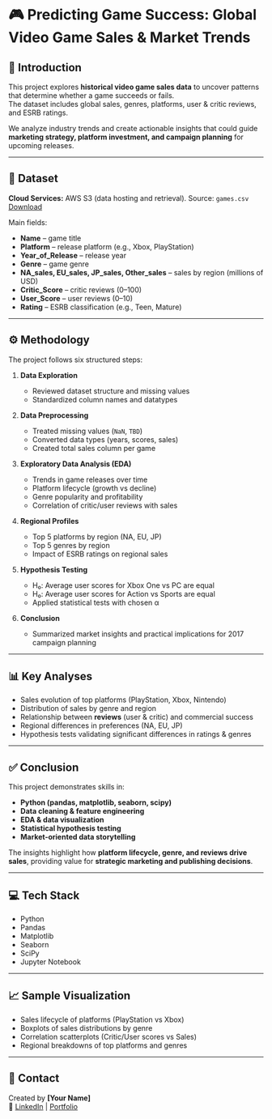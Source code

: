 # 🎮 Predicting Game Success: Global Video Game Sales & Market Trends

## 📌 Introduction
This project explores **historical video game sales data** to uncover patterns that determine whether a game succeeds or fails.  
The dataset includes global sales, genres, platforms, user & critic reviews, and ESRB ratings.  

We analyze industry trends and create actionable insights that could guide **marketing strategy, platform investment, and campaign planning** for upcoming releases.  

---

## 📂 Dataset
**Cloud Services:** AWS S3 (data hosting and retrieval).
Source: `games.csv`  [Download](https://practicum-content.s3.us-west-1.amazonaws.com/datasets/games.csv)

Main fields:
- **Name** – game title  
- **Platform** – release platform (e.g., Xbox, PlayStation)  
- **Year_of_Release** – release year  
- **Genre** – game genre  
- **NA_sales, EU_sales, JP_sales, Other_sales** – sales by region (millions of USD)  
- **Critic_Score** – critic reviews (0–100)  
- **User_Score** – user reviews (0–10)  
- **Rating** – ESRB classification (e.g., Teen, Mature)  

---

## ⚙️ Methodology
The project follows six structured steps:

1. **Data Exploration**  
   - Reviewed dataset structure and missing values  
   - Standardized column names and datatypes  

2. **Data Preprocessing**  
   - Treated missing values (`NaN`, `TBD`)  
   - Converted data types (years, scores, sales)  
   - Created total sales column per game  

3. **Exploratory Data Analysis (EDA)**  
   - Trends in game releases over time  
   - Platform lifecycle (growth vs decline)  
   - Genre popularity and profitability  
   - Correlation of critic/user reviews with sales  

4. **Regional Profiles**  
   - Top 5 platforms by region (NA, EU, JP)  
   - Top 5 genres by region  
   - Impact of ESRB ratings on regional sales  

5. **Hypothesis Testing**  
   - H₀: Average user scores for Xbox One vs PC are equal  
   - H₀: Average user scores for Action vs Sports are equal  
   - Applied statistical tests with chosen α  

6. **Conclusion**  
   - Summarized market insights and practical implications for 2017 campaign planning  

---

## 📊 Key Analyses
- Sales evolution of top platforms (PlayStation, Xbox, Nintendo)  
- Distribution of sales by genre and region  
- Relationship between **reviews** (user & critic) and commercial success  
- Regional differences in preferences (NA, EU, JP)  
- Hypothesis tests validating significant differences in ratings & genres  

---

## ✅ Conclusion
This project demonstrates skills in:  
- **Python (pandas, matplotlib, seaborn, scipy)**  
- **Data cleaning & feature engineering**  
- **EDA & data visualization**  
- **Statistical hypothesis testing**  
- **Market-oriented data storytelling**  

The insights highlight how **platform lifecycle, genre, and reviews drive sales**, providing value for **strategic marketing and publishing decisions**.  

---

## 💻 Tech Stack
- Python  
- Pandas  
- Matplotlib  
- Seaborn  
- SciPy  
- Jupyter Notebook  

---

## 📈 Sample Visualization
- Sales lifecycle of platforms (PlayStation vs Xbox)  
- Boxplots of sales distributions by genre  
- Correlation scatterplots (Critic/User scores vs Sales)  
- Regional breakdowns of top platforms and genres  

---

## 🤝 Contact
Created by **[Your Name]**  
🔗 [LinkedIn](https://linkedin.com/in/yourprofile) | [Portfolio](https://yourportfolio.com)
